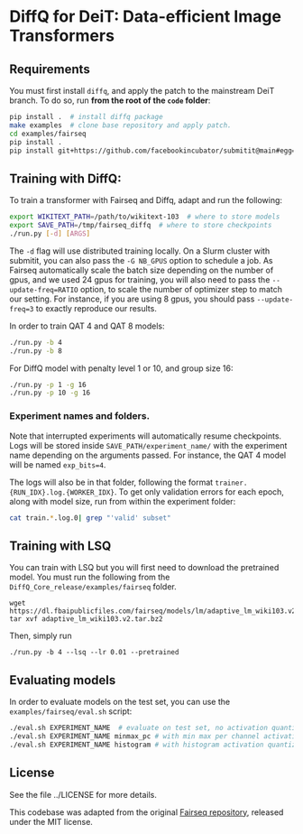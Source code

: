 # DiffQ for DeiT: Data-efficient Image Transformers

## Requirements

You must first install `diffq`, and apply the patch to the mainstream DeiT branch. To do so, run **from the root of the `code` folder**:
```bash
pip install .  # install diffq package
make examples  # clone base repository and apply patch.
cd examples/fairseq
pip install .
pip install git+https://github.com/facebookincubator/submitit@main#egg=submitit  # install submitit
```

## Training with DiffQ:

To train a transformer with Fairseq and Diffq, adapt and run the following:
```bash
export WIKITEXT_PATH=/path/to/wikitext-103  # where to store models
export SAVE_PATH=/tmp/fairseq_diffq  # where to store checkpoints
./run.py [-d] [ARGS]
```

The `-d` flag will use distributed training locally. On a Slurm cluster with submitit, you can also pass the `-G NB_GPUS` option to schedule a job.
As Fairseq automatically scale the batch size depending on the number of gpus, and we used 24 gpus for training, you will also need to pass the `--update-freq=RATIO` option, to scale the number of optimizer step to match our setting. For instance, if you are using 8 gpus, you should pass `--update-freq=3` to exactly reproduce our results.

In order to train QAT 4 and QAT 8 models:
```bash
./run.py -b 4
./run.py -b 8
```
For DiffQ model with penalty level 1 or 10, and group size 16:
```bash
./run.py -p 1 -g 16
./run.py -p 10 -g 16
```

### Experiment names and folders.

Note that interrupted experiments will automatically resume checkpoints.
Logs will be stored inside `SAVE_PATH/experiment_name/` with the experiment name depending on the arguments passed.
For instance, the QAT 4 model will be named `exp_bits=4`.

The logs will also be in that folder, following the format `trainer.{RUN_IDX}.log.{WORKER_IDX}`. To get only validation errors for each epoch, along with model size, run from within
the experiment folder:
```bash
cat train.*.log.0| grep "'valid' subset"
```

## Training with LSQ

You can train with LSQ but you will first need to download the pretrained model.
You must run the following from the `DiffQ_Core_release/examples/fairseq` folder.

```
wget https://dl.fbaipublicfiles.com/fairseq/models/lm/adaptive_lm_wiki103.v2.tar.bz2
tar xvf adaptive_lm_wiki103.v2.tar.bz2
```
Then, simply run
```
./run.py -b 4 --lsq --lr 0.01 --pretrained
```

## Evaluating models

In order to evaluate models on the test set, you can use the `examples/fairseq/eval.sh` script:

```bash
./eval.sh EXPERIMENT_NAME  # evaluate on test set, no activation quantization.
./eval.sh EXPERIMENT_NAME minmax_pc # with min max per channel activation quantization.
./eval.sh EXPERIMENT_NAME histogram # with histogram activation quantization.
```

## License

See the file ../LICENSE for more details.

This codebase was adapted from the original [Fairseq repository](https://github.com/pytorch/fairseq),
released under the MIT license.

